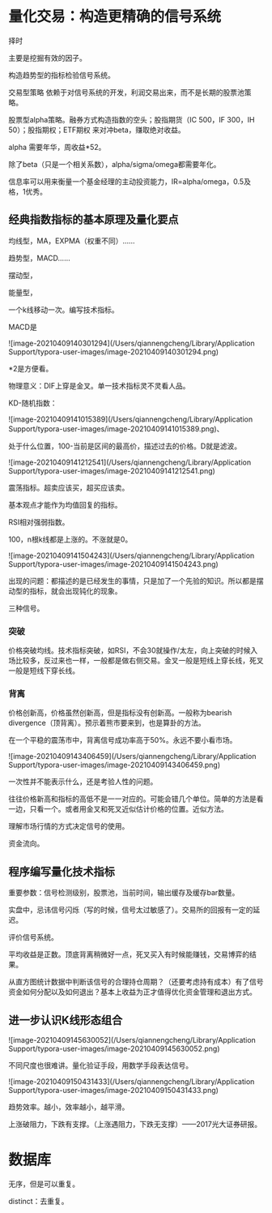 # 量化交易：构造更精确的信号系统

择时

主要是挖掘有效的因子。

构造趋势型的指标检验信号系统。

交易型策略 依赖于对信号系统的开发，利润交易出来，而不是长期的股票池策略。

股票型alpha策略。融券方式构造指数的空头；股指期货（IC 500，IF 300，IH 50）；股指期权；ETF期权 来对冲beta，赚取绝对收益。

alpha 需要年华，周收益*52。

除了beta（只是一个相关系数），alpha/sigma/omega都需要年化。

信息率可以用来衡量一个基金经理的主动投资能力，IR=alpha/omega，0.5及格，1优秀。

## 经典指数指标的基本原理及量化要点

均线型，MA，EXPMA（权重不同）……

趋势型，MACD……

摆动型，

能量型，



一个k线移动一次。编写技术指标。

MACD是

![image-20210409140301294](/Users/qiannengcheng/Library/Application Support/typora-user-images/image-20210409140301294.png)

*2是方便看。

物理意义：DIF上穿是金叉。单一技术指标灵不灵看人品。



KD-随机指数：

![image-20210409141015389](/Users/qiannengcheng/Library/Application Support/typora-user-images/image-20210409141015389.png)、

处于什么位置，100-当前是区间的最高价，描述过去的价格。D就是滤波。

![image-20210409141212541](/Users/qiannengcheng/Library/Application Support/typora-user-images/image-20210409141212541.png)

震荡指标。超卖应该买，超买应该卖。

基本观点才能作为均值回复的指标。



RSI相对强弱指数。

100，n根k线都是上涨的。不涨就是0。

![image-20210409141504243](/Users/qiannengcheng/Library/Application Support/typora-user-images/image-20210409141504243.png)

出现的问题：都描述的是已经发生的事情，只是加了一个先验的知识。所以都是摆动型的指标，就会出现钝化的现象。

三种信号。

### 突破

价格突破均线。技术指标突破，如RSI，不会30就操作/太左，向上突破的时候入场比较多，反过来也一样，一般都是做右侧交易。金叉一般是短线上穿长线，死叉一般是短线下穿长线。

### 背离

价格创新高，价格虽然创新高，但是指标没有创新高。一般称为bearish divergence（顶背离）。预示着熊市要来到，也是算卦的方法。

在一个平稳的震荡市中，背离信号成功率高于50%。永远不要小看市场。

![image-20210409143406459](/Users/qiannengcheng/Library/Application Support/typora-user-images/image-20210409143406459.png)

一次性并不能表示什么，还是考验人性的问题。

往往价格新高和指标的高低不是一一对应的。可能会错几个单位。简单的方法是看一边，只看一个。或者用金叉和死叉近似估计价格的位置。近似方法。

理解市场行情的方式决定信号的使用。

资金流向。

## 程序编写量化技术指标

重要参数：信号检测级别，股票池，当前时间，输出缓存及缓存bar数量。

实盘中，忌讳信号闪烁（写的时候，信号太过敏感了）。交易所的回报有一定的延迟。

评价信号系统。

平均收益是正数。顶底背离稍微好一点，死叉买入有时候能赚钱，交易博弈的结果。

从直方图统计数据中判断该信号的合理持仓周期？（还要考虑持有成本）有了信号资金如何分配以及如何退出？基本上收益为正才值得优化资金管理和退出方式。

## 进一步认识K线形态组合

![image-20210409145630052](/Users/qiannengcheng/Library/Application Support/typora-user-images/image-20210409145630052.png)

不同尺度也很难讲。量化验证手段，用数学手段表达信号。

![image-20210409150431433](/Users/qiannengcheng/Library/Application Support/typora-user-images/image-20210409150431433.png)

趋势效率。越小，效率越小，越平滑。

上涨破阻力，下跌有支撑。（上涨遇阻力，下跌无支撑）——2017光大证券研报。

# 数据库

无序，但是可以重复。

distinct：去重复。